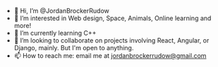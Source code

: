 - 👋 Hi, I’m @JordanBrockerRudow
- 👀 I’m interested in Web design, Space, Animals, Online learning and more!
- 🌱 I’m currently learning C++
- 💞️ I’m looking to collaborate on projects involving React, Angular, or Django, mainly. But I'm open to anything.
- 📫 How to reach me: email me at jordanbrockerrudow@gmail.com

<!---
JordanBrockerRudow/JordanBrockerRudow is a ✨ special ✨ repository because its `README.md` (this file) appears on your GitHub profile.
You can click the Preview link to take a look at your changes.
--->
